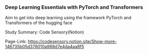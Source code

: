 ### Deep Learning Essentials with PyTorch and Transformers
Aim to get into deep learning using the framework PyTorch and Transformers of the hugging face


Study Summary: Code Sensory(Notion)

Page-Link: https://codesensory.notion.site/Show-more-146735b05d378010a988d7e4da4aa8f5
